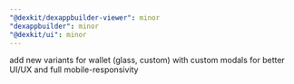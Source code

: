 ```yaml
---
"@dexkit/dexappbuilder-viewer": minor
"dexappbuilder": minor
"@dexkit/ui": minor
---
```


add new variants for wallet (glass, custom) with custom modals for better UI/UX and full mobile-responsivity
